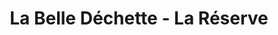 ---
title: "La Belle Déchette - La Réserve"
url: /rennes/la-belle-dechette-la-reserve/
shop: charité
---